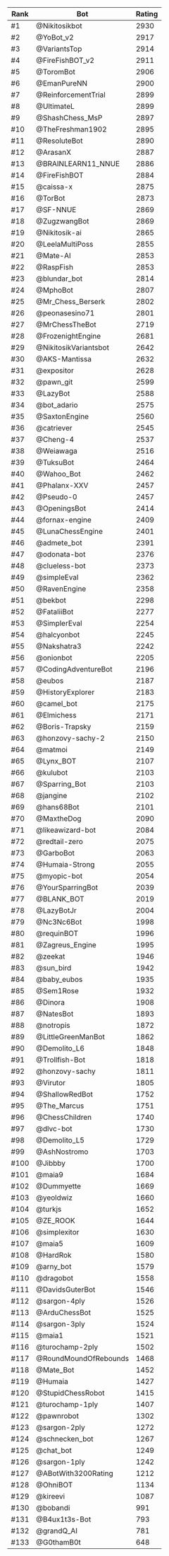 Rank|Bot|Rating
---|---|---
#1|@Nikitosikbot|2930
#2|@YoBot_v2|2917
#3|@VariantsTop|2914
#4|@FireFishBOT_v2|2911
#5|@ToromBot|2906
#6|@EmanPureNN|2900
#7|@ReinforcementTrial|2899
#8|@UltimateL|2899
#9|@ShashChess_MsP|2897
#10|@TheFreshman1902|2895
#11|@ResoluteBot|2890
#12|@ArasanX|2887
#13|@BRAINLEARN11_NNUE|2886
#14|@FireFishBOT|2884
#15|@caissa-x|2875
#16|@TorBot|2873
#17|@SF-NNUE|2869
#18|@ZugzwangBot|2869
#19|@Nikitosik-ai|2865
#20|@LeelaMultiPoss|2855
#21|@Mate-AI|2853
#22|@RaspFish|2853
#23|@blundar_bot|2814
#24|@MphoBot|2807
#25|@Mr_Chess_Berserk|2802
#26|@peonasesino71|2801
#27|@MrChessTheBot|2719
#28|@FrozenightEngine|2681
#29|@NikitosikVariantsbot|2642
#30|@AKS-Mantissa|2632
#31|@expositor|2628
#32|@pawn_git|2599
#33|@LazyBot|2588
#34|@bot_adario|2575
#35|@SaxtonEngine|2560
#36|@catriever|2545
#37|@Cheng-4|2537
#38|@Weiawaga|2516
#39|@TuksuBot|2464
#40|@Wahoo_Bot|2462
#41|@Phalanx-XXV|2457
#42|@Pseudo-0|2457
#43|@OpeningsBot|2414
#44|@fornax-engine|2409
#45|@LunaChessEngine|2401
#46|@admete_bot|2391
#47|@odonata-bot|2376
#48|@clueless-bot|2373
#49|@simpleEval|2362
#50|@RavenEngine|2358
#51|@bekbot|2298
#52|@FataliiBot|2277
#53|@SimplerEval|2254
#54|@halcyonbot|2245
#55|@Nakshatra3|2242
#56|@onionbot|2205
#57|@CodingAdventureBot|2196
#58|@eubos|2187
#59|@HistoryExplorer|2183
#60|@camel_bot|2175
#61|@Elmichess|2171
#62|@Boris-Trapsky|2159
#63|@honzovy-sachy-2|2150
#64|@matmoi|2149
#65|@Lynx_BOT|2107
#66|@kulubot|2103
#67|@Sparring_Bot|2103
#68|@jangine|2102
#69|@hans68Bot|2101
#70|@MaxtheDog|2090
#71|@likeawizard-bot|2084
#72|@redtail-zero|2075
#73|@GarboBot|2063
#74|@Humaia-Strong|2055
#75|@myopic-bot|2054
#76|@YourSparringBot|2039
#77|@BLANK_BOT|2019
#78|@LazyBotJr|2004
#79|@Nc3Nc6Bot|1998
#80|@requinBOT|1996
#81|@Zagreus_Engine|1995
#82|@zeekat|1946
#83|@sun_bird|1942
#84|@baby_eubos|1935
#85|@Sem1Rose|1932
#86|@Dinora|1908
#87|@NatesBot|1893
#88|@notropis|1872
#89|@LittleGreenManBot|1862
#90|@Demolito_L6|1848
#91|@Trollfish-Bot|1818
#92|@honzovy-sachy|1811
#93|@Virutor|1805
#94|@ShallowRedBot|1752
#95|@The_Marcus|1751
#96|@ChessChildren|1740
#97|@dlvc-bot|1730
#98|@Demolito_L5|1729
#99|@AshNostromo|1703
#100|@Jibbby|1700
#101|@maia9|1684
#102|@Dummyette|1669
#103|@yeoldwiz|1660
#104|@turkjs|1652
#105|@ZE_ROOK|1644
#106|@simplexitor|1630
#107|@maia5|1609
#108|@HardRok|1580
#109|@arny_bot|1579
#110|@dragobot|1558
#111|@DavidsGuterBot|1546
#112|@sargon-4ply|1526
#113|@ArduChessBot|1525
#114|@sargon-3ply|1524
#115|@maia1|1521
#116|@turochamp-2ply|1502
#117|@RoundMoundOfRebounds|1468
#118|@Mate_Bot|1452
#119|@Humaia|1427
#120|@StupidChessRobot|1415
#121|@turochamp-1ply|1407
#122|@pawnrobot|1302
#123|@sargon-2ply|1272
#124|@schnecken_bot|1267
#125|@chat_bot|1249
#126|@sargon-1ply|1242
#127|@ABotWith3200Rating|1212
#128|@OhniBOT|1134
#129|@kireevi|1087
#130|@bobandi|991
#131|@B4ux1t3s-Bot|793
#132|@grandQ_AI|781
#133|@G0thamB0t|648
